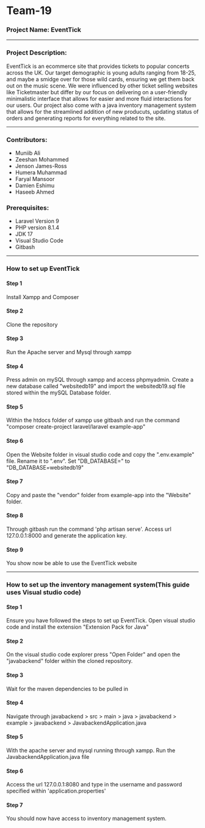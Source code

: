 ﻿# Team-19

### Project Name: EventTick

---

### Project Description:

EventTick is an ecommerce site that provides tickets to popular concerts across the UK. Our target demographic is young adults ranging from 18-25, and maybe a smidge over for those wild cards, ensuring we get them back out on the music scene. We were influenced by other ticket selling websites like Ticketmaster but differ by our focus on delivering on a user-friendly minimalistic interface that allows for easier and more fluid interactions for our users.​ Our project also come with a java inventory management system that allows for the streamlined addition of new producuts, updating status of orders and generating reports for everything related to the site.

---

### Contributors:

* Muniib Ali
* Zeeshan Mohammed
* Jenson James-Ross 
* Humera Muhammad
* Faryal Mansoor
* Damien Eshimu
* Haseeb Ahmed

### Prerequisites:

* Laravel Version 9
* PHP version 8.1.4
* JDK 17
* Visual Studio Code
* Gitbash

---

### How to set up EventTick

#### Step 1

Install Xampp and Composer

#### Step 2

Clone the repository

#### Step 3

Run the Apache server and Mysql through xampp

#### Step 4

Press admin on mySQL through xampp and access phpmyadmin. Create a new database called "websitedb19" and import the websitedb19.sql file stored within the mySQL Database folder.

#### Step 5

Within the htdocs folder of xampp use gitbash and run the command "composer create-project laravel/laravel example-app"

#### Step 6

Open the Website folder in visual studio code and copy the ".env.example" file. Rename it to ".env". Set "DB_DATABASE="  to "DB_DATABASE=websitedb19"

#### Step 7

Copy and paste the "vendor" folder from example-app into the "Website" folder.

#### Step 8

Through gitbash run the command 'php artisan serve'. Access url 127.0.0.1:8000 and generate the application key. 

#### Step 9

You show now be able to use the EventTick website

---

### How to set up the inventory management system(This guide uses Visual studio code)

#### Step 1

Ensure you have followed the steps to set up EventTick. Open visual studio code and install the extension "Extension Pack for Java"

#### Step 2

On the visual studio code explorer press "Open Folder" and open the "javabackend" folder within the cloned repository.

#### Step 3

Wait for the maven dependencies to be pulled in

#### Step 4

Navigate through javabackend > src > main > java > javabackend > example > javabackend > JavabackendApplication.java

#### Step 5

With the apache server and mysql running through xampp. Run the JavabackendApplication.java file

#### Step 6

Access the url 127.0.0.1:8080 and type in the username and password specified within 'application.properties'

#### Step 7

You should now have access to inventory management system.







